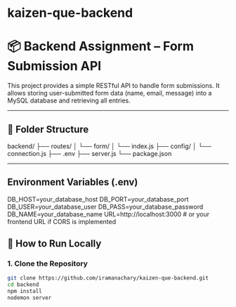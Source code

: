 # kaizen-que-backend


# 📦 Backend Assignment – Form Submission API

This project provides a simple RESTful API to handle form submissions. It allows storing user-submitted form data (name, email, message) into a MySQL database and retrieving all entries.

---

## 📁 Folder Structure


backend/
├── routes/
│ └── form/
│ └── index.js
├── config/
│ └── connection.js
├── .env
├── server.js
└── package.json


---

##  Environment Variables (.env) 

DB_HOST=your_database_host
DB_PORT=your_database_port
DB_USER=your_database_user
DB_PASS=your_database_password
DB_NAME=your_database_name
URL=http://localhost:3000  # or your frontend URL if CORS is implemented


## 🚀 How to Run Locally

### 1. Clone the Repository

```bash
git clone https://github.com/iramanachary/kaizen-que-backend.git
cd backend
npm install
nodemon server



